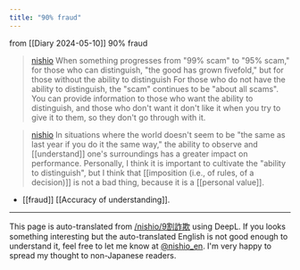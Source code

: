 ```yaml
---
title: "90% fraud"
---
```


from  [[Diary 2024-05-10]]
90% fraud
> [nishio](https://twitter.com/nishio/status/1788796178722902214) When something progresses from "99% scam" to "95% scam," for those who can distinguish, "the good has grown fivefold," but for those without the ability to distinguish For those who do not have the ability to distinguish, the "scam" continues to be "about all scams". You can provide information to those who want the ability to distinguish, and those who don't want it don't like it when you try to give it to them, so they don't go through with it.

> [nishio](https://twitter.com/nishio/status/1788800372783693992) In situations where the world doesn't seem to be "the same as last year if you do it the same way," the ability to observe and [[understand]] one's surroundings has a greater impact on performance. Personally, I think it is important to cultivate the "ability to distinguish", but I think that [[imposition (i.e., of rules, of a decision)]] is not a bad thing, because it is a [[personal value]].

- [[fraud]]
[[Accuracy of understanding]].

---
This page is auto-translated from [/nishio/9割詐欺](https://scrapbox.io/nishio/9割詐欺) using DeepL. If you looks something interesting but the auto-translated English is not good enough to understand it, feel free to let me know at [@nishio_en](https://twitter.com/nishio_en). I'm very happy to spread my thought to non-Japanese readers.